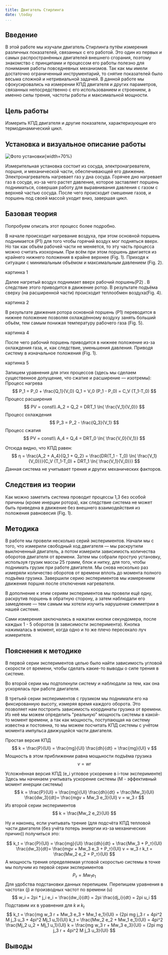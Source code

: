 ```yaml
---
title: Двигатель Стирлинга
date: \today
...
```


## Введение

В этой работе мы изучали двигатель Стирлинга путём измерения различных показателей, связанных с его работой. Это один из первых и самых распространённых двигателей внешнего сгорания, поэтому знакомство с принципами и процессом его работы полезно для понимания работы повседневных механизмов. Так как мы имели достаточно ограниченный инструментарий, то снятие показателей было весьма сложной и нетривиальной задачей. В данной работе мы сфокусировались на измерении КПД двигателя и других параметров, связанных непосредственно с его использованием и строением, а именно силы трения, частоты работы и максимальной мощности.

## Цель работы

Измерить КПД двигателя и другие показатели, характеризующие его термодинамический цикл.

## Установка и визуальное описание работы

![Фото установки](images_src/PVах_какой_двигаТель_из_приоры.png){width=70%}

Измерительная установка состоит из сосуда, электронагревателя, поршня, и механической части, обеспечивающей его движение. Электронагреватель нагревает газ у дна сосуда. Горячее дно нагревает газ в сосуде, из-за чего растет давление, которое заставляет поршень подниматься, совершая работу для выравнивания давления с газом с верхней частью сосуда. После чего происходит смешение газов, и поршень под своей массой уходит вниз, завершая цикл.
## Базовая теория 

Попробуем описать этот процесс более подробно. 
	
В начале происходит нагревание воздуха, при этом основной поршень поднимается (P1) для того чтобы горячий воздух мог подняться вверх. Но так как объём рабочей части не меняется, то эту часть процесса можно считать изохорным. При всём при этом поршень двигается из крайнего нижнего положения в крайне верхнее (Fig. 1). Приходя к ситуации с минимальным объёмом и максимальным давлением (Fig. 2).

картинка 1

Далее нагретый воздух поднимает вверх рабочий поршень(P2) . В следствие этого приводится в движение ротор. В результате подъёма сверху (на расширенной части) происходит теплообмен воздуха(Fig. 4).

картинка 2

В результате движения ротора основной поршень (P1) переводится в нижнее положение позволяя охлаждённому воздуху занять больший объём, тем самым понижая температуру рабочего газа (Fig. 5).

картинка 4

После чего рабочий поршень приводится в нижнее положение из-за охлаждения газа, и, как следствие, уменьшения давления. Приводя систему в изначальное положения (Fig. 1).

картинка 5

Запишем уравнения для этих процессов (здесь мы сделаем существенное допущение, что сжатие и расширение — изотремы):
Процесс нагрева
$$
P_1 = P_0 + \frac{Q_1}{V_0} 
Q_1 = V_0 (P_1 - P_0) = C_V (T_1-T_0)
$$
Процесс расширения
$$
PV = const\\
A_2 = Q_2 = DRT_1 \ln{ \frac{V_1}{V_0}}
$$
Процесс охлаждения
$$
P_3 = P_2 - \frac{Q_3}{V_1}
$$
Процесс сжатия
$$
PV = const\\
A_4 = Q_4 = DRT_0 \ln{ \frac{V_0}{V_1}}
$$

Отсюда видно, что КПД равен:
$$
η = \frac{A_2 + A_4}{Q_1 + Q_2} = \frac{DR(T_1 - T_0) \ln{ \frac{V_1}{V_0}}}{C_V (T_1-T_0) + DRT_1 \ln{ \frac{V_1}{V_0}}}
$$
Данная система не учитывает трения и других механических факторов.

## Следствия из теории

Как можно заметить система проводит процессы 1,3 без особой причины (кроме инерции ротора), как следствие система не может быть приведена в движение без внешнего взаимодействия из положения равновесия (Fig. 1).

## Методика

В работе мы провели несколько серий экспериментов. Начали мы с того, что измерили свободный ход двигателя — мы раскрутили выключенный двигатель, а потом измерили зависимость количества оборотов двигателя от времени. Затем мы собрали простую установку, используя грузик массы 25 грамм, блок и нитку, для того, чтобы поднимать грузик при работе двигателя. Мы снова несколько раз измеряли количество оборотов от времени вплоть до момента полного подъёма грузика. Завершили серию экспериментов мы измерением движения поршня после отключения нагревателя.

В дополнение к этим сериям экспериментов мы провели ещё одну, раскрутив поршень в обратную сторону, а затем наблюдали его замедление — тем самым мы хотели изучить нарушение симметрии в нашей системе.

Сами измерения заключались в нажатии кнопки секундомера, после каждых 1 - 5 оборотов (в зависимости эксперимента). Кнопка нажималась в момент, когда одно и то же плечо пересекало луч измерителя.

## Пояснения к методике 
В первой серии экспериментов целью было найти зависимость угловой скорости от времени, чтобы сделать какие-то выводы о силе трения в системе.

Во второй серии мы подтолкнули систему и наблюдали за тем, как она ускорялась при работе двигателя.

В третьей серии экспериментов с грузиком мы поднимали его на фиксированную высоту, измеряя время каждого оборота. Это позволяет нам построить зависимость координаты грузика от времени. Из неё мы можем определить "реальную" мощность системы в какой-то момент времени, а так как мощность, поступающая на систему известна и постоянна, то мы можем посчитать КПД системы c учётом момента импульса движущейся части двигателя.  

Простая версия КПД
$$
k = \frac{P}{UI} = \frac{mg}{UI} \frac{dh}{dt} = \frac{mg}{UI} v
$$
Мощность в этом приближении равна мощьности подъёма грузика
$$
v = wr
$$

Усложнённая версия КПД (e_i угловое ускорение в i-том эксперименте)
Здесь мы начинаем учитывать ускорение системы (M - эффективный момент инерции системы)
$$
k = \frac{P}{UI} = \frac{mg}{UI} \frac{dh}{dt} + \frac{Mw_3}{UI} \frac{dw_3}{dt}= \frac{mgv + Mw_3 e_3}{UI}
v = w_3 r
$$
Из второй серии экспериментов
$$
k = \frac{Mw_2 e_2}{UI}
$$

Ну и наконец, если учитывать трение (для подсчёта КПД тепловой части двигателя (без учёта потерь эниергии из-за механических причин)) получиться это:

$$
k_t = \frac{P}{UI} = \frac{mg}{UI} \frac{dh}{dt} + \frac{Mw_3 + P_т}{UI} \frac{dw_3}{dt}= \frac{mgv + Mw_3 e_3 + P_т}{UI}
v = w_3 r
k_t = \frac{Mw_2 e_2 + P_т}{UI}
$$
А мощность трения определяемая угловой скоростью системы в точке мы получим из первой серии экспериментов
$$
P_т = Mw_1 e_1
$$
Для удобства подстановки данных перепишем. Перепишем уравнения в частотах (j) и производных частот по времени (u)
$$
w_i = 2pi * j_i
e_i = \frac{dw_i}{dt} = 2pi \frac{dj_i}{dt} = 2pi u_i
$$
Подставим их в уравнения для $k$ и $k_t$
$$
k_t = \frac{mg w_3 r + Mw_3 e_3 + Mw_1 e_1}{UI} = {2pi mg j_3 r + 4pi^2 M j_3 u_3 + 4pi^2 Mj_1 u_1}{UI}
k_t = \frac{Mw_2 e_2 + Mw_1 e_1}{UI} = 4pi^2 \frac{Mj_2 u_2 + Mj_1 u_1}{UI}
k = \frac{mg w_3 r + Mw_3 e_3}{UI} = {2pi mg j_3 r + 4pi^2 M j_3 u_3}{UI}
$$

## Выводы

